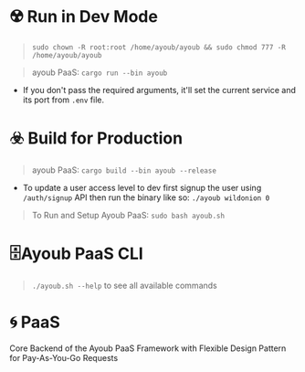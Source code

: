 

# ☢️ Run in Dev Mode

> ```sudo chown -R root:root /home/ayoub/ayoub && sudo chmod 777 -R /home/ayoub/ayoub```

> ayoub PaaS: ```cargo run --bin ayoub``` 

* If you don't pass the required arguments, it'll set the current service and its port from `.env` file.

# ☣️ Build for Production

> ayoub PaaS: ```cargo build --bin ayoub --release```

* To update a user access level to dev first signup the user using `/auth/signup` API then run the binary like so: `./ayoub wildonion 0`

> To Run and Setup Ayoub PaaS: ```sudo bash ayoub.sh```

# 🗄️Ayoub PaaS CLI

> ```./ayoub.sh --help``` to see all available commands

# 🌀 PaaS 

Core Backend of the Ayoub PaaS Framework with Flexible Design Pattern for Pay-As-You-Go Requests